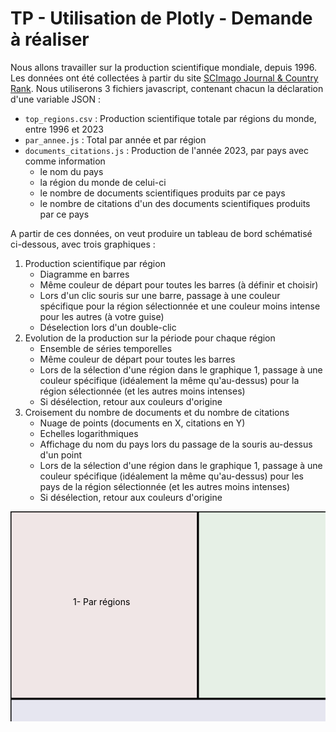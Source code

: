 # TP - Utilisation de Plotly - Demande à réaliser

Nous allons travailler sur la production scientifique mondiale, depuis 1996. Les données ont été collectées à partir du site [SCImago Journal & Country Rank](http://www.scimagojr.com/help.php). Nous utiliserons 3 fichiers javascript, contenant chacun la déclaration d'une variable JSON :

- `top_regions.csv` : Production scientifique totale par régions du monde, entre 1996 et 2023
- `par_annee.js` : Total par année et par région
- `documents_citations.js` : Production de l'année 2023, par pays avec comme information
    - le nom du pays
    - la région du monde de celui-ci
    - le nombre de documents scientifiques produits par ce pays
    - le nombre de citations d'un des documents scientifiques produits par ce pays

A partir de ces données, on veut produire un tableau de bord schématisé ci-dessous, avec trois graphiques :

1. Production scientifique par région 
    - Diagramme en barres
    - Même couleur de départ pour toutes les barres (à définir et choisir)
    - Lors d'un clic souris sur une barre, passage à une couleur spécifique pour la région sélectionnée et une couleur moins intense pour les autres (à votre guise)
    - Déselection lors d'un double-clic
2. Evolution de la production sur la période pour chaque région
    - Ensemble de séries temporelles
    - Même couleur de départ pour toutes les barres
    - Lors de la sélection d'une région dans le graphique 1, passage à une couleur spécifique (idéalement la même qu'au-dessus) pour la région sélectionnée (et les autres moins intenses)
    - Si désélection, retour aux couleurs d'origine
3. Croisement du nombre de documents et du nombre de citations
    - Nuage de points (documents en X, citations en Y)
    - Echelles logarithmiques
    - Affichage du nom du pays lors du passage de la souris au-dessus d'un point
    - Lors de la sélection d'une région dans le graphique 1, passage à une couleur spécifique (idéalement la même qu'au-dessus) pour les pays de la région sélectionnée (et les autres moins intenses)
    - Si désélection, retour aux couleurs d'origine
    
<svg width=900 height=600>
    <rect x=0 y=0 width=300 height=300 style="fill:rgb(240,230,230);stroke-width:3;stroke:black"/>
    <text x=150 y=150 dx=-50>1- Par régions</text>
    <rect x=300 y=0 width=600 height=300 style="fill:rgb(230,240,230);stroke-width:3;stroke:black"/>
    <text x=600 y=150 dx=-50>2- Par année</text>
    <rect x=0 y=300 width=900 height=300 style="fill:rgb(230,230,240);stroke-width:3;stroke:black"/>
    <text x=450 y=450 dx=-100>3- Croisement documents / citations</text>
</svg>